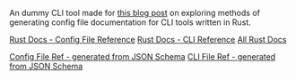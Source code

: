 An dummy CLI tool made for [this blog post][blog] on
exploring methods of generating config file documentation
for CLI tools written in Rust.

[blog]: https://tarquin-the-brave.github.io/blog/generating-config-reference-rust-cli/

[Rust Docs - Config File Reference](https://tarquin-the-brave.github.io/a-cli-tool/rust-docs/a_cli_tool/config7/struct.Config.html)
[Rust Docs - CLI Reference](https://tarquin-the-brave.github.io/a-cli-tool/rust-docs/a_cli_tool/cli/struct.Cli.html)
[All Rust Docs](https://tarquin-the-brave.github.io/a-cli-tool/rust-docs/a_cli_tool/)

[Config File Ref - generated from JSON Schema](https://tarquin-the-brave.github.io/a-cli-tool/schema-ref/config/schema_doc.html)
[CLI File Ref - generated from JSON Schema](https://tarquin-the-brave.github.io/a-cli-tool/schema-ref/cli/schema_doc.html)
